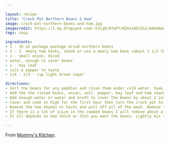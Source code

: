 ```yaml
---

layout: recipe
title: "Crock Pot Northern Beans & Ham"
image: crock-pot-northern-beans-and-ham.jpg
imagecredit: https://1.bp.blogspot.com/-kJcgQrATwPY/WZm1sOZvIhI/AAAAAAAAsdQ/UJ2JYrteT4Ql218ckNM85cY7dmttD88SACLcBGAs/s1600/beans%2B%2526%2Bcrisp%2B007mk.JPG
tags: soup

ingredients:
- 1 - 16 oz package package dried northern beans
- 2 - 3  meaty ham hocks, shank or use a meaty ham bone (about 1 1/2 lbs)
- 1 - small onion, diced
- water, enough to cover beans
- 1 - bay leaf
- salt & pepper to taste
- 1/4 - 1/3 - cup light brown sugar

directions:
- Sort the beans for any pebbles and rinse them under cold water. Soak the beans for 3 hours in a large bowl. Drain and rinse the beans.
- Add the the rinsed beans, onion, salt, pepper, bay leaf and ham shanks, hocks or ham (chopped into large chunks) into the crock pot.
- Add enough water or water and broth to cover the beans by about 2 inches. (about 6 - 8 cups) add the goya ham concentrate if using.
- Cover and cook on high for the first hour then turn the crock pot to low and cook for an additional 4 hours or until the beans are tender and a bit creamy.
- Remove the ham shanks or hocks and pull off all of the meat. Remove the bay leaf and throw away. Return the meat to the crock pot and add the brown sugar.
- If there is a lot of juice in the cooked beans I will remove about a cup of the juice before adding the brown sugar.
- It all depends on how thick or thin you want the beans. Lightly mix to combine. Ladle in to bowls and serve.

---
```


From [Mommy's Kitchen](https://www.mommyskitchen.net/2011/02/crock-pot-northern-beans-ham-potluck.html).

